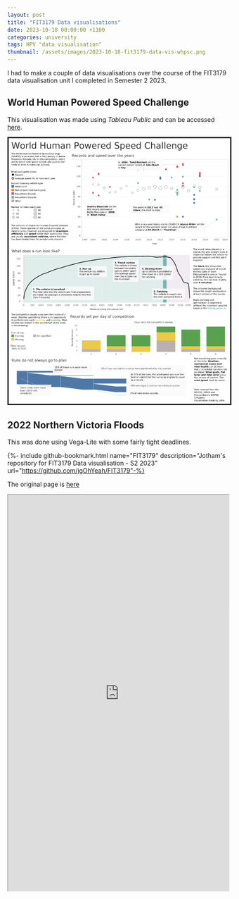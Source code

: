 ```yaml
---
layout: post
title: "FIT3179 Data visualisations"
date: 2023-10-18 00:00:00 +1100
categories: university
tags: HPV "data visualisation"
thumbnail: /assets/images/2023-10-18-fit3179-data-vis-whpsc.png
---
```

I had to make a couple of data visualisations over the course of the FIT3179
data visualisation unit I completed in Semester 2 2023.

## World Human Powered Speed Challenge
This visualisation was made using *Tableau Public* and can be accessed [here](https://public.tableau.com/views/WorldHumanPoweredSpeedChallenge/WorldHumanPoweredSpeedChallenge?:language=en-US&:display_count=n&:origin=viz_share_link).

<style>
    img {
        border-style: solid
    }
    iframe {
        width:133%;
        height: 1200px;
        -moz-transform: scale(0.75, 0.75); 
        -webkit-transform: scale(0.75, 0.75); 
        -o-transform: scale(0.75, 0.75);
        -ms-transform: scale(0.75, 0.75);
        transform: scale(0.75, 0.75); 
        -moz-transform-origin: top left;
        -webkit-transform-origin: top left;
        -o-transform-origin: top left;
        -ms-transform-origin: top left;
        transform-origin: top left;"
    }
</style>

[![World Human Powered Speed Challenge visualisation](/assets/images/2023-10-18-fit3179-data-vis-whpsc.png)](https://public.tableau.com/views/WorldHumanPoweredSpeedChallenge/WorldHumanPoweredSpeedChallenge?:language=en-US&:display_count=n&:origin=viz_share_link)

## 2022 Northern Victoria Floods
This was done using Vega-Lite with some fairly tight deadlines.

{%- include github-bookmark.html name="FIT3179" description="Jotham's repository for FIT3179 Data visualisation - S2 2023" url="https://github.com/jgOhYeah/FIT3179"-%}

The original page is [here](https://jgohyeah.github.io/FIT3179/Assignment2/)

<iframe src="https://jgohyeah.github.io/FIT3179/Assignment2/"></iframe>